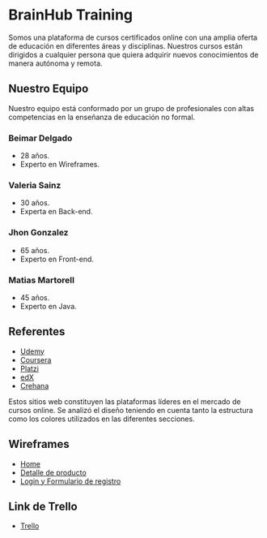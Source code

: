 # BrainHub Training
Somos una plataforma de cursos certificados online con una amplia oferta de educación en diferentes áreas y disciplinas.
Nuestros cursos están dirigidos a cualquier persona que quiera adquirir nuevos conocimientos de manera autónoma y remota.

## Nuestro Equipo

Nuestro equipo está conformado por un grupo de profesionales con altas competencias en la enseñanza de educación no formal.

### Beimar Delgado 
- 28 años.
- Experto en Wireframes.

### Valeria Sainz
- 30 años.
- Experta en Back-end.

### Jhon Gonzalez
- 65 años.
- Experto en Front-end.

### Matias Martorell
- 45 años.
- Experto en Java.

## Referentes

  - [Udemy](https://www.udemy.com)
  - [Coursera](https://es.coursera.org)
  - [Platzi](https://platzi.com)
  - [edX](https://www.edx.org)
  - [Crehana](https://www.crehana.com/ar)
   
Estos sitios web constituyen las plataformas líderes en el mercado de cursos online. Se analizó el diseño teniendo en cuenta tanto la estructura como los colores utilizados en las diferentes secciones.

## Wireframes

- [Home](https://github.com/lifmad/Grupo_14_BrainHubTraining_C13/tree/main/Wireframes/home)
- [Detalle de producto](https://github.com/lifmad/Grupo_14_BrainHubTraining_C13/tree/main/Wireframes/DetalleProducto)
- [Login y Formulario de registro](https://github.com/lifmad/Grupo_14_BrainHubTraining_C13/tree/main/Wireframes/Login%20-%20Formulario%20de%20registro)

## Link de Trello
- [Trello](https://trello.com/b/2KGRHfAn/grupo-14-c-13)
